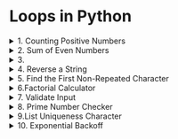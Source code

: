 


# Loops in Python
<details>
<summary>1.  Counting Positive Numbers
</summary>
 Problem :Given a list of  numbers, count how many are positive numbers =[1, -2,3,-4,5,6,-7,-8,9,10].
</details>


<details>
<summary>2.  Sum of Even Numbers
</summary>
 Problem: Calculate the sum of even numbers up to a given number n. 
</details>

<details>
<summary>3. 
</summary>
 Problem:  Assign a letter grade based on a student's scorce : A(90-100), B(80-89), C(70-79),D(60-69),F (Below 60).
</details>
<details>
<summary>4. Reverse a String
</summary>
 Problem:  Reverse a String using a loop.
</details>
<details>
<summary>5. Find the First Non-Repeated Character
</summary>
 Problem:Given a string, find the first non-repeated charcster.
</details>
<details>
<summary>6.Factorial Calculator
</summary>
 Problem:compute the factorial of number using a while loop.
</details>
<details>
<summary>7. Validate Input
</summary>
 Problem: Keep asking the user for input until they enter  number between 1 and 10.
</details>
<details>
<summary>8. Prime Number Checker
</summary>
 Problem:  Check if a Number is prime
 </details>
<details>
<summary>9.List Uniqueness Character
</summary>
 Problem: Check if all elements in alist  are unique .if duplicate is found, exit the loop and print the duplicate
 items =[ "apple","banana","orange","apple","mango"]
</details>
<details>
<summary>10. Exponential Backoff 
</summary>
 Problem: Implement on exponetial backoff strategy the doubles the wait time between retries, statting from 1 second, but stopes after 5 retries.
</details>
